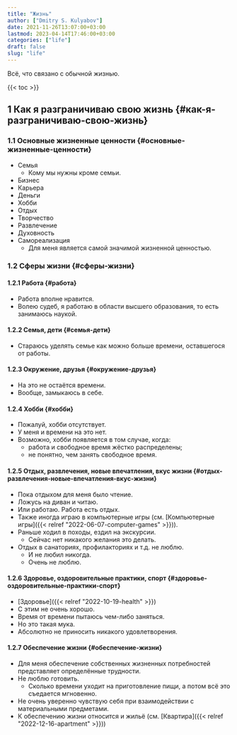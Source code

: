 ```yaml
---
title: "Жизнь"
author: ["Dmitry S. Kulyabov"]
date: 2021-11-26T13:07:00+03:00
lastmod: 2023-04-14T17:46:00+03:00
categories: ["life"]
draft: false
slug: "life"
---
```


Всё, что связано с обычной жизнью.

<!--more-->

{{< toc >}}


## <span class="section-num">1</span> Как я разграничиваю свою жизнь {#как-я-разграничиваю-свою-жизнь}


### <span class="section-num">1.1</span> Основные жизненные ценности {#основные-жизненные-ценности}

-   Семья
    -   Кому мы нужны кроме семьи.
-   Бизнес
-   Карьера
-   Деньги
-   Хобби
-   Отдых
-   Творчество
-   Развлечение
-   Духовность
-   Самореализация
    -   Для меня является самой значимой жизненной ценностью.


### <span class="section-num">1.2</span> Сферы жизни {#сферы-жизни}


#### <span class="section-num">1.2.1</span> Работа {#работа}

-   Работа вполне нравится.
-   Волею судеб, я работаю в области высшего образования, то есть занимаюсь наукой.


#### <span class="section-num">1.2.2</span> Семья, дети {#семья-дети}

-   Стараюсь уделять семье как можно больше времени, оставшегося от работы.


#### <span class="section-num">1.2.3</span> Окружение, друзья {#окружение-друзья}

-   На это не остаётся времени.
-   Вообще, замыкаюсь в себе.


#### <span class="section-num">1.2.4</span> Хобби {#хобби}

-   Пожалуй, хобби отсутствует.
-   У меня и времени на это нет.
-   Возможно, хобби появляется в том случае, когда:
    -   работа и свободное время жёстко распределены;
    -   не понятно, чем занять свободное время.


#### <span class="section-num">1.2.5</span> Отдых, развлечения, новые впечатления, вкус жизни {#отдых-развлечения-новые-впечатления-вкус-жизни}

-   Пока отдыхом для меня было чтение.
-   Ложусь на диван и читаю.
-   Или работаю. Работа есть отдых.
-   Также иногда играю в компьютерные игры (см. [Компьютерные игры]({{< relref "2022-06-07-computer-games" >}})).
-   Раньше ходил в походы, ездил на экскурсии.
    -   Сейчас нет никакого желания это делать.
-   Отдых в санаториях, профилакториях и т.д. не люблю.
    -   И не любил никогда.
    -   Очень не люблю.


#### <span class="section-num">1.2.6</span> Здоровье, оздоровительные практики, спорт {#здоровье-оздоровительные-практики-спорт}

-   [Здоровье]({{< relref "2022-10-19-health" >}})
-   С этим не очень хорошо.
-   Время от времени пытаюсь чем-либо заняться.
-   Но это такая мука.
-   Абсолютно не приносить никакого удовлетворения.


#### <span class="section-num">1.2.7</span> Обеспечение жизни {#обеспечение-жизни}

-   Для меня обеспечение собственных жизненных потребностей представляет определённые трудности.
-   Не люблю готовить.
    -   Сколько времени уходит на приготовление пищи, а потом всё это съедается мгновенно.
-   Не очень уверенно чувствую себя при взаимодействии с материальными предметами.
-   К обеспечению жизни относится и жильё (см. [Квартира]({{< relref "2022-12-16-apartment" >}}))

